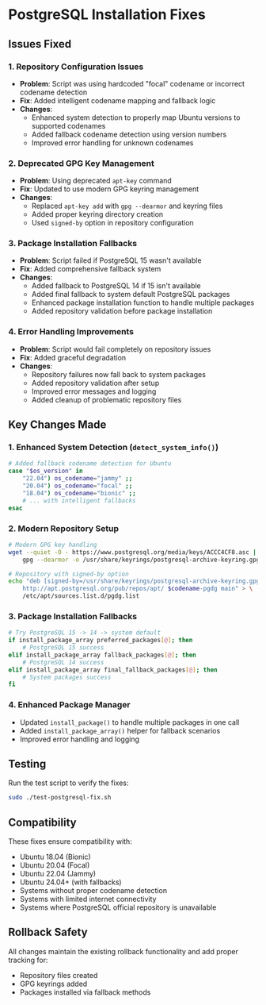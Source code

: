 # PostgreSQL Installation Fixes

## Issues Fixed

### 1. Repository Configuration Issues
- **Problem**: Script was using hardcoded "focal" codename or incorrect codename detection
- **Fix**: Added intelligent codename mapping and fallback logic
- **Changes**: 
  - Enhanced system detection to properly map Ubuntu versions to supported codenames
  - Added fallback codename detection using version numbers
  - Improved error handling for unknown codenames

### 2. Deprecated GPG Key Management
- **Problem**: Using deprecated `apt-key` command
- **Fix**: Updated to use modern GPG keyring management
- **Changes**:
  - Replaced `apt-key add` with `gpg --dearmor` and keyring files
  - Added proper keyring directory creation
  - Used `signed-by` option in repository configuration

### 3. Package Installation Fallbacks
- **Problem**: Script failed if PostgreSQL 15 wasn't available
- **Fix**: Added comprehensive fallback system
- **Changes**:
  - Added fallback to PostgreSQL 14 if 15 isn't available
  - Added final fallback to system default PostgreSQL packages
  - Enhanced package installation function to handle multiple packages
  - Added repository validation before package installation

### 4. Error Handling Improvements
- **Problem**: Script would fail completely on repository issues
- **Fix**: Added graceful degradation
- **Changes**:
  - Repository failures now fall back to system packages
  - Added repository validation after setup
  - Improved error messages and logging
  - Added cleanup of problematic repository files

## Key Changes Made

### 1. Enhanced System Detection (`detect_system_info()`)
```bash
# Added fallback codename detection for Ubuntu
case "$os_version" in
    "22.04") os_codename="jammy" ;;
    "20.04") os_codename="focal" ;;
    "18.04") os_codename="bionic" ;;
    # ... with intelligent fallbacks
esac
```

### 2. Modern Repository Setup
```bash
# Modern GPG key handling
wget --quiet -O - https://www.postgresql.org/media/keys/ACCC4CF8.asc | \
    gpg --dearmor -o /usr/share/keyrings/postgresql-archive-keyring.gpg

# Repository with signed-by option
echo "deb [signed-by=/usr/share/keyrings/postgresql-archive-keyring.gpg] \
    http://apt.postgresql.org/pub/repos/apt/ $codename-pgdg main" > \
    /etc/apt/sources.list.d/pgdg.list
```

### 3. Package Installation Fallbacks
```bash
# Try PostgreSQL 15 -> 14 -> system default
if install_package_array preferred_packages[@]; then
    # PostgreSQL 15 success
elif install_package_array fallback_packages[@]; then
    # PostgreSQL 14 success
elif install_package_array final_fallback_packages[@]; then
    # System packages success
fi
```

### 4. Enhanced Package Manager
- Updated `install_package()` to handle multiple packages in one call
- Added `install_package_array()` helper for fallback scenarios
- Improved error handling and logging

## Testing

Run the test script to verify the fixes:
```bash
sudo ./test-postgresql-fix.sh
```

## Compatibility

These fixes ensure compatibility with:
- Ubuntu 18.04 (Bionic)
- Ubuntu 20.04 (Focal) 
- Ubuntu 22.04 (Jammy)
- Ubuntu 24.04+ (with fallbacks)
- Systems without proper codename detection
- Systems with limited internet connectivity
- Systems where PostgreSQL official repository is unavailable

## Rollback Safety

All changes maintain the existing rollback functionality and add proper tracking for:
- Repository files created
- GPG keyrings added
- Packages installed via fallback methods